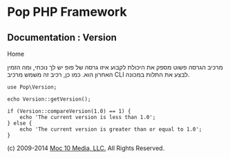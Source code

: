 Pop PHP Framework
=================

Documentation : Version
-----------------------

Home

מרכיב הגרסה פשוט מספק את היכולת לקבוע איזו גרסה של פופ יש לך נוכחי, ומה
הזמין האחרון הוא. כמו כן, רכיב זה משמש מרכיב CLI לבצע את התלות במכונה.

    use Pop\Version;

    echo Version::getVersion();

    if (Version::compareVersion(1.0) == 1) {
        echo 'The current version is less than 1.0';
    } else {
        echo 'The current version is greater than or equal to 1.0';
    }

\(c) 2009-2014 [Moc 10 Media, LLC.](http://www.moc10media.com) All
Rights Reserved.
